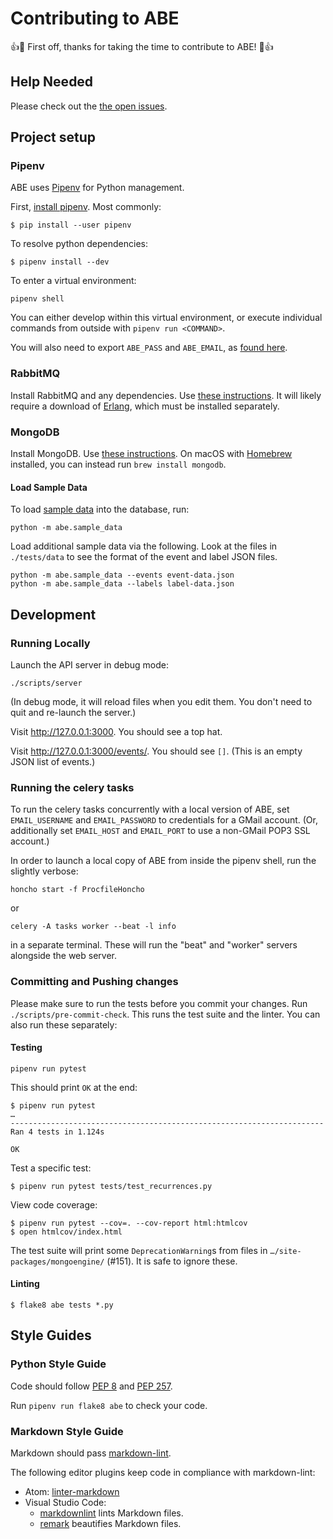 # Contributing to ABE

:+1::tada: First off, thanks for taking the time to contribute to ABE! :tada::+1:

## Help Needed

Please check out the [the open issues][issues].

## Project setup

### Pipenv

ABE uses [Pipenv][pipenv] for Python management.

First, [install pipenv](http://docs.python-guide.org/en/latest/dev/virtualenvs/#installing-pipenv). Most commonly:

```shell
$ pip install --user pipenv
```

To resolve python dependencies:

```shell
$ pipenv install --dev
```

To enter a virtual environment:

```shell
pipenv shell
```

You can either develop within this virtual environment, or execute individual commands from outside with `pipenv run <COMMAND>`.

You will also need to export `ABE_PASS` and `ABE_EMAIL`, as [found here](https://docs.google.com/document/d/1CZ45xYT33sTi5xpFJF8BkEeniCRszaxcfwiBmvMdmbk/edit).

### RabbitMQ

Install RabbitMQ and any dependencies. Use [these instructions](http://www.rabbitmq.com/download.html). It will likely require a download of [Erlang](https://packages.erlang-solutions.com/erlang/), which must be installed separately.

### MongoDB

Install MongoDB. Use [these
instructions](https://docs.mongodb.com/getting-started/shell/installation/). On
macOS with [Homebrew](https://brew.sh/) installed, you can instead run `brew install mongodb`.

#### Load Sample Data

To load [sample data](../abe/sample_data.py) into the database, run:

```shell
python -m abe.sample_data
```

Load additional sample data via the following. Look at the files in
 `./tests/data` to see the format of the event and label JSON files.

```shell
python -m abe.sample_data --events event-data.json
python -m abe.sample_data --labels label-data.json
```

## Development

### Running Locally

Launch the API server in debug mode:

```shell
./scripts/server
```

(In debug mode, it will reload files when you edit them. You don't need to
quit and re-launch the server.)

Visit <http://127.0.0.1:3000>. You should see a top hat.

Visit <http://127.0.0.1:3000/events/>. You should see `[]`. (This is an empty
JSON list of events.)

### Running the celery tasks

To run the celery tasks concurrently with a local version of ABE, set
`EMAIL_USERNAME` and `EMAIL_PASSWORD` to credentials for a GMail
account. (Or, additionally set `EMAIL_HOST` and `EMAIL_PORT` to use
a non-GMail POP3 SSL account.)

In order to launch a local copy of ABE from inside the pipenv shell, run the slightly verbose:

```shell
honcho start -f ProcfileHoncho
```

or

```shell
celery -A tasks worker --beat -l info
```

in a separate terminal. These will run the "beat" and "worker" servers alongside the web server.

### Committing and Pushing changes

Please make sure to run the tests before you commit your changes. Run
`./scripts/pre-commit-check`. This runs the test suite and the linter. You can
also run these separately:

#### Testing

`pipenv run pytest`

This should print `OK` at the end:

```shell
$ pipenv run pytest
…
----------------------------------------------------------------------
Ran 4 tests in 1.124s

OK
```

Test a specific test:

```shell
$ pipenv run pytest tests/test_recurrences.py
```

View code coverage:

```shell
$ pipenv run pytest --cov=. --cov-report html:htmlcov
$ open htmlcov/index.html
```

The test suite will print some `DeprecationWarning`s from files in `…/site-packages/mongoengine/` (#151). It is safe to ignore these.

#### Linting

```shell
$ flake8 abe tests *.py
```

[issues]: https://github.com/olin-build/ABE/issues

## Style Guides

### Python Style Guide

Code should follow [PEP 8](https://www.python.org/dev/peps/pep-0008/) and [PEP
257](https://www.python.org/dev/peps/pep-0257/).

Run `pipenv run flake8 abe` to check your code.

### Markdown Style Guide

Markdown should pass [markdown-lint](https://github.com/remarkjs/remark-lint).

The following editor plugins keep code in compliance with markdown-lint:

* Atom: [linter-markdown](https://atom.io/packages/linter-markdown)
* Visual Studio Code:
  * [markdownlint](https://marketplace.visualstudio.com/items?itemName=DavidAnson.vscode-markdownlint)
    lints Markdown files.
  * [remark](https://marketplace.visualstudio.com/items?itemName=mrmlnc.vscode-remark)
    beautifies Markdown files.

[issues]: https://github.com/olin-build/ABE/issues
[pipenv]: https://docs.pipenv.org/
